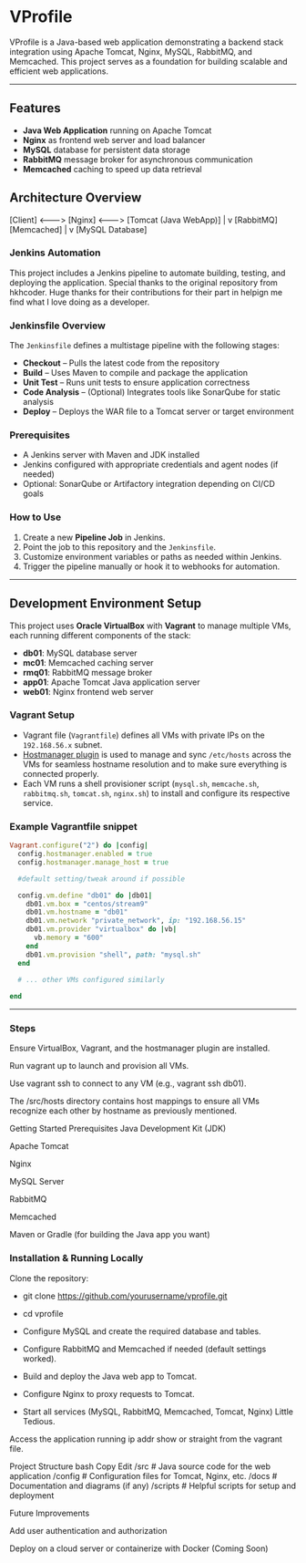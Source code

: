 # VProfile

VProfile is a Java-based web application demonstrating a backend stack integration using Apache Tomcat, Nginx, MySQL, RabbitMQ, and Memcached. This project serves as a foundation for building scalable and efficient web applications.

---

## Features

- **Java Web Application** running on Apache Tomcat  
- **Nginx** as frontend web server and load balancer  
- **MySQL** database for persistent data storage  
- **RabbitMQ** message broker for asynchronous communication  
- **Memcached** caching to speed up data retrieval  



## Architecture Overview

[Client] <---> [Nginx] <---> [Tomcat (Java WebApp)]
|
v
[RabbitMQ] [Memcached]
|
v
[MySQL Database]

### Jenkins Automation

This project includes a Jenkins pipeline to automate building, testing, and deploying the application.
Special thanks to the original repository from hkhcoder. Huge thanks for their contributions for their part in helpign me find what I love doing as a developer.

### Jenkinsfile Overview

The `Jenkinsfile` defines a multistage pipeline with the following stages:

- **Checkout** – Pulls the latest code from the repository  
- **Build** – Uses Maven to compile and package the application  
- **Unit Test** – Runs unit tests to ensure application correctness  
- **Code Analysis** – (Optional) Integrates tools like SonarQube for static analysis  
- **Deploy** – Deploys the WAR file to a Tomcat server or target environment  

### Prerequisites

- A Jenkins server with Maven and JDK installed  
- Jenkins configured with appropriate credentials and agent nodes (if needed)  
- Optional: SonarQube or Artifactory integration depending on CI/CD goals  

### How to Use

1. Create a new **Pipeline Job** in Jenkins.  
2. Point the job to this repository and the `Jenkinsfile`.  
3. Customize environment variables or paths as needed within Jenkins.  
4. Trigger the pipeline manually or hook it to webhooks for automation.



---

## Development Environment Setup

This project uses **Oracle VirtualBox** with **Vagrant** to manage multiple VMs, each running different components of the stack:

- **db01**: MySQL database server  
- **mc01**: Memcached caching server  
- **rmq01**: RabbitMQ message broker  
- **app01**: Apache Tomcat Java application server  
- **web01**: Nginx frontend web server  

### Vagrant Setup

- Vagrant file (`Vagrantfile`) defines all VMs with private IPs on the `192.168.56.x` subnet.  
- [Hostmanager plugin](https://github.com/devopsgroup-io/vagrant-hostmanager) is used to manage and sync `/etc/hosts` across the VMs for seamless hostname resolution and to make sure everything is connected properly.  
- Each VM runs a shell provisioner script (`mysql.sh`, `memcache.sh`, `rabbitmq.sh`, `tomcat.sh`, `nginx.sh`) to install and configure its respective service.

### Example Vagrantfile snippet

```ruby
Vagrant.configure("2") do |config|
  config.hostmanager.enabled = true
  config.hostmanager.manage_host = true

  #default setting/tweak around if possible

  config.vm.define "db01" do |db01|
    db01.vm.box = "centos/stream9"
    db01.vm.hostname = "db01"
    db01.vm.network "private_network", ip: "192.168.56.15"
    db01.vm.provider "virtualbox" do |vb|
      vb.memory = "600"
    end
    db01.vm.provision "shell", path: "mysql.sh"
  end

  # ... other VMs configured similarly
  
end
```
---
### Steps

Ensure VirtualBox, Vagrant, and the hostmanager plugin are installed.

Run vagrant up to launch and provision all VMs.

Use vagrant ssh <vm-name> to connect to any VM (e.g., vagrant ssh db01).

The /src/hosts directory contains host mappings to ensure all VMs recognize each other by hostname as previously mentioned.

Getting Started
Prerequisites
Java Development Kit (JDK)

Apache Tomcat

Nginx

MySQL Server

RabbitMQ

Memcached

Maven or Gradle (for building the Java app you want)

### Installation & Running Locally
Clone the repository:

- git clone https://github.com/yourusername/vprofile.git
- cd vprofile
- Configure MySQL and create the required database and tables.

- Configure RabbitMQ and Memcached if needed (default settings worked).

- Build and deploy the Java web app to Tomcat.

- Configure Nginx to proxy requests to Tomcat.

- Start all services (MySQL, RabbitMQ, Memcached, Tomcat, Nginx) Little Tedious.

Access the application running ip addr show or straight from the vagrant file.

Project Structure
bash
Copy
Edit
/src          # Java source code for the web application
/config       # Configuration files for Tomcat, Nginx, etc.
/docs         # Documentation and diagrams (if any)
/scripts      # Helpful scripts for setup and deployment


Future Improvements

Add user authentication and authorization

Deploy on a cloud server or containerize with Docker (Coming Soon)
